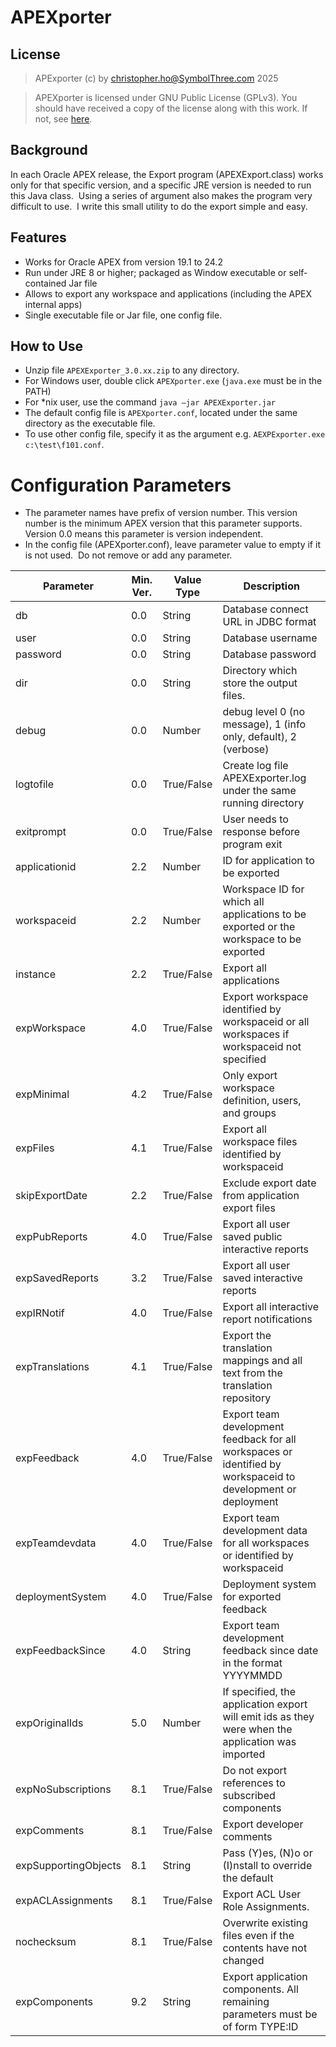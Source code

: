 # APEXporter

## License

> APExporter (c) by [christopher.ho@SymbolThree.com](mailto:christopher.ho@SymbolThree.com) 2025

> APEXporter is licensed under GNU Public License (GPLv3). You should have received a copy of the license along with this work. If not, see [here](https://www.gnu.org/licenses/gpl-3.0.en.html).

## Background

In each Oracle APEX release, the Export program (APEXExport.class) works only for that specific version, and a specific JRE version is needed to run this Java class.  Using a series of argument also makes the program very difficult to use.  I write this small utility to do the export simple and easy.

## Features

- Works for Oracle APEX from version 19.1 to 24.2
- Run under JRE 8 or higher; packaged as Window executable or self-contained Jar file
- Allows to export any workspace and applications (including the APEX internal apps)
- Single executable file or Jar file, one config file.

## How to Use

- Unzip file `APEXExporter_3.0.xx.zip` to any directory.
- For Windows user, double click `APEXporter.exe` (`java.exe` must be in the PATH)
- For *nix user, use the command `java –jar APEXExporter.jar`
- The default config file is `APEXporter.conf`, located under the same directory as the executable file. 
- To use other config file, specify it as the argument e.g. `AEXPExporter.exe c:\test\f101.conf`.

# Configuration Parameters

- The parameter names have prefix of version number. This version number is the minimum APEX version that this parameter supports.  Version 0.0 means this parameter is version independent.
- In the config file (APEXporter.conf), leave parameter value to empty if it is not used.  Do not remove or add any parameter.

| **Parameter** | **Min. Ver.** | **Value Type** | **Description** |
| --- | --- | --- | --- |
| db | 0.0 | String | Database connect URL in JDBC format |
| user | 0.0 | String | Database username |
| password | 0.0 | String | Database password |
| dir | 0.0 | String | Directory which store the output files. |
| debug | 0.0 | Number | debug level 0 (no message), 1 (info only, default), 2 (verbose) |
| logtofile | 0.0 | True/False | Create log file APEXExporter.log under the same running directory |
| exitprompt | 0.0 | True/False | User needs to response before program exit |
| applicationid | 2.2 | Number | ID for application to be exported |
| workspaceid | 2.2 | Number | Workspace ID for which all applications to be exported or the workspace to be exported |
| instance | 2.2 | True/False | Export all applications |
| expWorkspace | 4.0 | True/False | Export workspace identified by workspaceid or all workspaces if workspaceid not specified |
| expMinimal | 4.2 | True/False | Only export workspace definition, users, and groups |
| expFiles | 4.1 | True/False | Export all workspace files identified by workspaceid |
| skipExportDate | 2.2 | True/False | Exclude export date from application export files |
| expPubReports | 4.0 | True/False | Export all user saved public interactive reports |
| expSavedReports | 3.2 | True/False | Export all user saved interactive reports |
| expIRNotif | 4.0 | True/False | Export all interactive report notifications |
| expTranslations | 4.1 | True/False | Export the translation mappings and all text from the translation repository |
| expFeedback | 4.0 | True/False | Export team development feedback for all workspaces or identified by workspaceid to development or deployment |
| expTeamdevdata | 4.0 | True/False | Export team development data for all workspaces or identified by workspaceid |
| deploymentSystem | 4.0 | True/False | Deployment system for exported feedback |
| expFeedbackSince | 4.0 | String | Export team development feedback since date in the format YYYYMMDD |
| expOriginalIds | 5.0 | Number | If specified, the application export will emit ids as they were when the application was imported |
| expNoSubscriptions | 8.1 | True/False | Do not export references to subscribed components |
| expComments | 8.1 | True/False | Export developer comments |
| expSupportingObjects | 8.1 | String | Pass (Y)es, (N)o or (I)nstall to override the default |
| expACLAssignments | 8.1 | True/False | Export ACL User Role Assignments. |
| nochecksum | 8.1 | True/False | Overwrite existing files even if the contents have not changed |
| expComponents | 9.2 |String | Export application components. All remaining parameters must be of form TYPE:ID |
